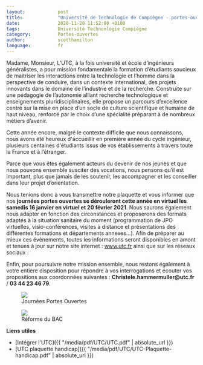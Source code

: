 ```yaml
---
layout:            post
title:             "Université de Technologie de Compiègne - portes-ouvertes"
date:              2020-11-28 11:52:00 +0100
tags:              Université Technonlogie Compiègne
category:          Portes-ouvertes
author:            scotthamilton
language:          fr
---
```


Madame, Monsieur,
L’UTC, à la fois université et école d’ingénieurs généralistes, a pour mission fondamentale la formation
d’étudiants soucieux de maitriser les interactions entre la technologie et l’homme dans la perspective
de conduire, dans un contexte international, des projets innovants dans le domaine de l’industrie et
de la recherche. Construite sur une pédagogie de l’autonomie alliant recherche technologique et
enseignements pluridisciplinaires, elle propose un parcours d’excellence centré sur la mise en place
d’un socle de culture scientifique et humaine de haut niveau, renforcé par le choix d’une spécialité
préparant à de nombreux métiers d’avenir.


Cette année encore, malgré le contexte difficile que nous connaissons, nous avons été heureux
d'accueillir en première année du cycle ingénieur, plusieurs centaines d'étudiants issus de vos
établissements à travers toute la France et à l’étranger.


Parce que vous êtes également acteurs du devenir de nos jeunes et que nous pouvons
ensemble susciter des vocations, nous pensons qu’il est important, plus que jamais de les soutenir, les
accompagner et les conseiller dans leur projet d’orientation.


Nous tenions donc à vous transmettre notre plaquette et vous informer que nos **journées
portes ouvertes se dérouleront cette année en virtuel les samedis 16 janvier en virtuel et 20 février
2021**. Nous saurons également nous adapter en fonction des circonstances et proposerons des formats
adaptés à la situation sanitaire du moment (programmation de JPO virtuelles, visio-conférences, visites
à distance et présentations des différentes formations et départements annexes...).
Afin de préparer au mieux ces évènements, toutes les informations seront disponibles en amont et
tenues à jour sur notre site internet : www.utc.fr ainsi que sur les réseaux sociaux :


Enfin, pour poursuivre notre mission ensemble, nous restons également à votre entière
disposition pour répondre à vos interrogations et écouter vos propositions aux coordonnées
suivantes : __Christele.hammermuller@utc.fr__ / __03 44 23 46 79__.


<div class="album">
   <figure>
      <img src="{{ "/media/img/UTC/UTC-JPO.jpeg" | absolute_url }}" />
      <figcaption>Journées Portes Ouvertes</figcaption>
   </figure>
   <figure>
      <img src="{{ "/media/img/UTC/reforme-du-bac.jpeg" | absolute_url }}" />
      <figcaption>Réforme du BAC</figcaption>
   </figure>
</div>


**Liens utiles**

 - [Intégrer l'UTC]({{ "/media/pdf/UTC/UTC.pdf" | absolute_url }})
 - [UTC plaquette handicap]({{ "/media/pdf/UTC/UTC-Plaquette-handicap.pdf" | absolute_url }})

